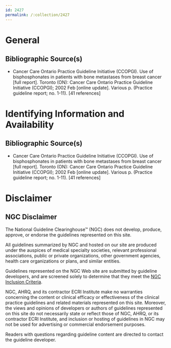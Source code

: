 ```yaml
---
id: 2427
permalink: /:collection/2427
---
```


# General

## Bibliographic Source(s)

- Cancer Care Ontario Practice Guideline Initiative (CCOPGI). Use of bisphosphonates in patients with bone metastases from breast cancer [full report]. Toronto (ON): Cancer Care Ontario Practice Guideline Initiative (CCOPGI); 2002 Feb [online update]. Various p. (Practice guideline report; no. 1-11). [41 references]

# Identifying Information and Availability

## Bibliographic Source(s)

- Cancer Care Ontario Practice Guideline Initiative (CCOPGI). Use of bisphosphonates in patients with bone metastases from breast cancer [full report]. Toronto (ON): Cancer Care Ontario Practice Guideline Initiative (CCOPGI); 2002 Feb [online update]. Various p. (Practice guideline report; no. 1-11). [41 references]

# Disclaimer

## NGC Disclaimer

The National Guideline Clearinghouse™ (NGC) does not develop, produce, approve, or endorse the guidelines represented on this site.

All guidelines summarized by NGC and hosted on our site are produced under the auspices of medical specialty societies, relevant professional associations, public or private organizations, other government agencies, health care organizations or plans, and similar entities.

Guidelines represented on the NGC Web site are submitted by guideline developers, and are screened solely to determine that they meet the [NGC Inclusion Criteria](/help-and-about/summaries/inclusion-criteria).

NGC, AHRQ, and its contractor ECRI Institute make no warranties concerning the content or clinical efficacy or effectiveness of the clinical practice guidelines and related materials represented on this site. Moreover, the views and opinions of developers or authors of guidelines represented on this site do not necessarily state or reflect those of NGC, AHRQ, or its contractor ECRI Institute, and inclusion or hosting of guidelines in NGC may not be used for advertising or commercial endorsement purposes.

Readers with questions regarding guideline content are directed to contact the guideline developer.


